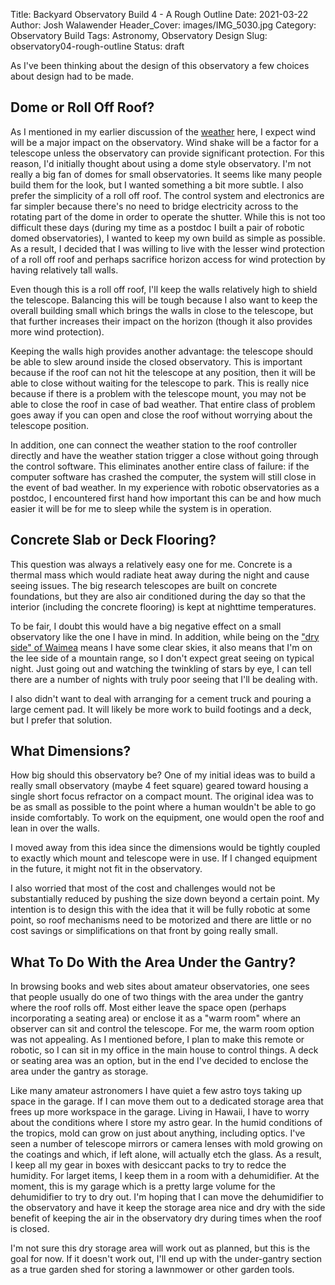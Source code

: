 Title: Backyard Observatory Build 4 - A Rough Outline
Date: 2021-03-22
Author: Josh Walawender
Header_Cover: images/IMG_5030.jpg
Category: Observatory Build
Tags: Astronomy, Observatory Design
Slug: observatory04-rough-outline
Status: draft

As I've been thinking about the design of this observatory a few choices about design had to be made.

## Dome or Roll Off Roof?

As I mentioned in my earlier discussion of the [weather](observatory02-weather) here, I expect wind will be a major impact on the observatory.  Wind shake will be a factor for a telescope unless the observatory can provide significant protection.  For this reason, I'd initially thought about using a dome style observatory.  I'm not really a big fan of domes for small observatories.  It seems like many people build them for the look, but I wanted something a bit more subtle.  I also prefer the simplicity of a roll off roof.  The control system and electronics are far simpler because there's no need to bridge electricity across to the rotating part of the dome in order to operate the shutter.  While this is not too difficult these days (during my time as a postdoc I built a pair of robotic domed observatories), I wanted to keep my own build as simple as possible.  As a result, I decided that I was willing to live with the lesser wind protection of a roll off roof and perhaps sacrifice horizon access for wind protection by having relatively tall walls.

Even though this is a roll off roof, I'll keep the walls relatively high to shield the telescope.  Balancing this will be tough because I also want to keep the overall building small which brings the walls in close to the telescope, but that further increases their impact on the horizon (though it also provides more wind protection).

Keeping the walls high provides another advantage: the telescope should be able to slew around inside the closed observatory.  This is important because if the roof can not hit the telescope at any position, then it will be able to close without waiting for the telescope to park.  This is really nice because if there is a problem with the telescope mount, you may not be able to close the roof in case of bad weather.  That entire class of problem goes away if you can open and close the roof without worrying about the telescope position.

In addition, one can connect the weather station to the roof controller directly and have the weather station trigger a close without going through the control software.  This eliminates another entire class of failure:  if the computer software has crashed the computer, the system will still close in the event of bad weather.  In my experience with robotic observatories as a postdoc, I encountered first hand how important this can be and how much easier it will be for me to sleep while the system is in operation.

## Concrete Slab or Deck Flooring?

This question was always a relatively easy one for me.  Concrete is a thermal mass which would radiate heat away during the night and cause seeing issues.  The big research telescopes are built on concrete foundations, but they are also air conditioned during the day so that the interior (including the concrete flooring) is kept at nighttime temperatures.

To be fair, I doubt this would have a big negative effect on a small observatory like the one I have in mind.  In addition, while being on the ["dry side" of Waimea](observatory02-weather) means I have some clear skies, it also means that I'm on the lee side of a mountain range, so I don't expect great seeing on typical night.  Just going out and watching the twinkling of stars by eye, I can tell there are a number of nights with truly poor seeing that I'll be dealing with.

I also didn't want to deal with arranging for a cement truck and pouring a large cement pad.  It will likely be more work to build footings and a deck, but I prefer that solution.

## What Dimensions?

How big should this observatory be?  One of my initial ideas was to build a really small observatory (maybe 4 feet square) geared toward housing a single short focus refractor on a compact mount.  The original idea was to be as small as possible to the point where a human wouldn't be able to go inside comfortably.  To work on the equipment, one would open the roof and lean in over the walls.

I moved away from this idea since the dimensions would be tightly coupled to exactly which mount and telescope were in use.  If I changed equipment in the future, it might not fit in the observatory.

I also worried that most of the cost and challenges would not be substantially reduced by pushing the size down beyond a certain point.  My intention is to design this with the idea that it will be fully robotic at some point, so roof mechanisms need to be motorized and there are little or no cost savings or simplifications on that front by going really small.

## What To Do With the Area Under the Gantry?

In browsing books and web sites about amateur observatories, one sees that people usually do one of two things with the area under the gantry where the roof rolls off.  Most either leave the space open (perhaps incorporating a seating area) or enclose it as a "warm room" where an observer can sit and control the telescope.  For me, the warm room option was not appealing.  As I mentioned before, I plan to make this remote or robotic, so I can sit in my office in the main house to control things.  A deck or seating area was an option, but in the end I've decided to enclose the area under the gantry as storage.  

Like many amateur astronomers I have quiet a few astro toys taking up space in the garage.  If I can move them out to a dedicated storage area that frees up more workspace in the garage.  Living in Hawaii, I have to worry about the conditions where I store my astro gear.  In the humid conditions of the tropics, mold can grow on just about anything, including optics.  I've seen a number of telescope mirrors or camera lenses with mold growing on the coatings and which, if left alone, will actually etch the glass.  As a result, I keep all my gear in boxes with desiccant packs to try to redce the humidity.  For larget items, I keep them in a room with a dehumidifier.  At the moment, this is my garage which is a pretty large volume for the dehumidifier to try to dry out.  I'm hoping that I can move the dehumidifier to the observatory and have it keep the storage area nice and dry with the side benefit of keeping the air in the observatory dry during times when the roof is closed.

I'm not sure this dry storage area will work out as planned, but this is the goal for now.  If it doesn't work out, I'll end up with the under-gantry section as a true garden shed for storing a lawnmower or other garden tools.
